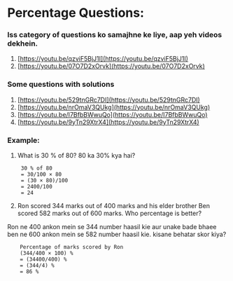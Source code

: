 # Percentage Questions:

### Iss category of questions ko samajhne ke liye, aap yeh videos dekhein.

1. [https://youtu.be/qzviF5BjJ1I](https://youtu.be/qzviF5BjJ1I)
2. [https://youtu.be/07O7D2xOrvk](https://youtu.be/07O7D2xOrvk)

### Some questions with solutions
1. [https://youtu.be/529tnGRc7DI](https://youtu.be/529tnGRc7DI)
2. [https://youtu.be/nrOmaV3QUkg](https://youtu.be/nrOmaV3QUkg)
3. [https://youtu.be/I7BfbBWwuQo](https://youtu.be/I7BfbBWwuQo)
4. [https://youtu.be/9yTn29XtrX4](https://youtu.be/9yTn29XtrX4)

### Example:
1. What is 30 % of 80?
80 ka 30% kya hai?

        30 % of 80
        = 30/100 × 80
        = (30 × 80)/100
        = 2400/100
        = 24
        

1. Ron scored 344 marks out of 400 marks and his elder brother Ben scored 582 marks out of 600 marks. Who percentage is better? 
   
Ron ne 400 ankon mein se 344 number haasil kie aur unake bade bhaee ben ne 600 ankon mein se 582 number haasil kie. kisane  behatar skor kiya?

        Percentage of marks scored by Ron
        (344/400 × 100) %
        = (34400/400) %
        = (344/4) %
        = 86 %

